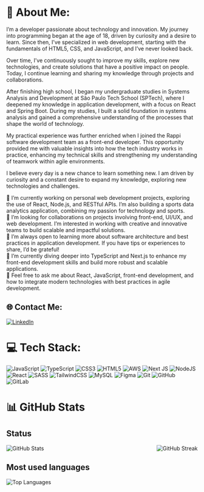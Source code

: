 # 💫 About Me:
I’m a developer passionate about technology and innovation. My journey into programming began at the age of 18, driven by curiosity and a desire to learn. Since then, I’ve specialized in web development, starting with the fundamentals of HTML5, CSS, and JavaScript, and I’ve never looked back.

Over time, I’ve continuously sought to improve my skills, explore new technologies, and create solutions that have a positive impact on people. Today, I continue learning and sharing my knowledge through projects and collaborations.

After finishing high school, I began my undergraduate studies in Systems Analysis and Development at São Paulo Tech School (SPTech), where I deepened my knowledge in application development, with a focus on React and Spring Boot. During my studies, I built a solid foundation in systems analysis and gained a comprehensive understanding of the processes that shape the world of technology.

My practical experience was further enriched when I joined the Rappi software development team as a front-end developer. This opportunity provided me with valuable insights into how the tech industry works in practice, enhancing my technical skills and strengthening my understanding of teamwork within agile environments.

I believe every day is a new chance to learn something new. I am driven by curiosity and a constant desire to expand my knowledge, exploring new technologies and challenges.

🔭 I’m currently working on personal web development projects, exploring the use of React, Node.js, and RESTful APIs. I’m also building a sports data analytics application, combining my passion for technology and sports.<br>👯 I’m looking for collaborations on projects involving front-end, UI/UX, and web development. I’m interested in working with creative and innovative teams to build scalable and impactful solutions.<br>🤝 I’m always open to learning more about software architecture and best practices in application development. If you have tips or experiences to share, I’d be grateful!<br>🌱 I’m currently diving deeper into TypeScript and Next.js to enhance my front-end development skills and build more robust and scalable applications.<br>💬 Feel free to ask me about React, JavaScript, front-end development, and how to integrate modern technologies with best practices in agile development.


## 🌐 Contact Me:
[![LinkedIn](https://img.shields.io/badge/LinkedIn-%230077B5.svg?logo=linkedin&logoColor=white)](https://linkedin.com/in/henrique-crispino) 

# 💻 Tech Stack:
![JavaScript](https://img.shields.io/badge/javascript-%23323330.svg?style=for-the-badge&logo=javascript&logoColor=%23F7DF1E) ![TypeScript](https://img.shields.io/badge/typescript-%23007ACC.svg?style=for-the-badge&logo=typescript&logoColor=white) ![CSS3](https://img.shields.io/badge/css3-%231572B6.svg?style=for-the-badge&logo=css3&logoColor=white) ![HTML5](https://img.shields.io/badge/html5-%23E34F26.svg?style=for-the-badge&logo=html5&logoColor=white) ![AWS](https://img.shields.io/badge/AWS-%23FF9900.svg?style=for-the-badge&logo=amazon-aws&logoColor=white) ![Next JS](https://img.shields.io/badge/Next-black?style=for-the-badge&logo=next.js&logoColor=white) ![NodeJS](https://img.shields.io/badge/node.js-6DA55F?style=for-the-badge&logo=node.js&logoColor=white) ![React](https://img.shields.io/badge/react-%2320232a.svg?style=for-the-badge&logo=react&logoColor=%2361DAFB) ![SASS](https://img.shields.io/badge/SASS-hotpink.svg?style=for-the-badge&logo=SASS&logoColor=white) ![TailwindCSS](https://img.shields.io/badge/tailwindcss-%2338B2AC.svg?style=for-the-badge&logo=tailwind-css&logoColor=white) ![MySQL](https://img.shields.io/badge/mysql-4479A1.svg?style=for-the-badge&logo=mysql&logoColor=white) ![Figma](https://img.shields.io/badge/figma-%23F24E1E.svg?style=for-the-badge&logo=figma&logoColor=white) ![Git](https://img.shields.io/badge/git-%23F05033.svg?style=for-the-badge&logo=git&logoColor=white) ![GitHub](https://img.shields.io/badge/github-%23121011.svg?style=for-the-badge&logo=github&logoColor=white) ![GitLab](https://img.shields.io/badge/gitlab-%23181717.svg?style=for-the-badge&logo=gitlab&logoColor=white)
# 📊 GitHub Stats

## Status

<div style="display: flex; justify-content: space-between;">
  <img src="https://github-readme-stats.vercel.app/api?username=Henrique-Crispino&theme=great-gatsby&hide_border=false&include_all_commits=false&count_private=false" alt="GitHub Stats" />
  <img src="https://github-readme-streak-stats.herokuapp.com/?user=Henrique-Crispino&theme=great-gatsby&hide_border=false" alt="GitHub Streak" />
</div>

## Most used languages

<img src="https://github-readme-stats.vercel.app/api/top-langs/?username=Henrique-Crispino&theme=great-gatsby&hide_border=false&include_all_commits=false&count_private=false&layout=compact" alt="Top Languages" />


<!-- Proudly created with GPRM ( https://gprm.itsvg.in ) -->

